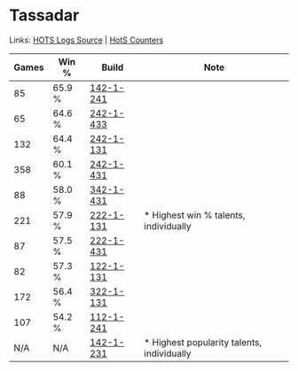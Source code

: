 # Tassadar

Links: [HOTS Logs Source](https://www.hotslogs.com/Sitewide/HeroDetails?Hero=Tassadar) | [HotS Counters](http://hotscounters.com/#/hero/Tassadar)

Games  | Win %  | Build     | Note
-----  | -----  | -----     | ----
85     | 65.9 % | [142-1-241](http://www.heroesfire.com/hots/talent-calculator/tassadar#haOv) | 
65     | 64.6 % | [242-1-433](http://www.heroesfire.com/hots/talent-calculator/tassadar#lOav) | 
132    | 64.4 % | [242-1-131](http://www.heroesfire.com/hots/talent-calculator/tassadar#lOWB) | 
358    | 60.1 % | [242-1-431](http://www.heroesfire.com/hots/talent-calculator/tassadar#lOat) | 
88     | 58.0 % | [342-1-431](http://www.heroesfire.com/hots/talent-calculator/tassadar#pCjt) | 
221    | 57.9 % | [222-1-131](http://www.heroesfire.com/hots/talent-calculator/tassadar#kdhB) | * Highest win % talents, individually
87     | 57.5 % | [222-1-431](http://www.heroesfire.com/hots/talent-calculator/tassadar#kdlt) | 
82     | 57.3 % | [122-1-131](http://www.heroesfire.com/hots/talent-calculator/tassadar#gpYB) | 
172    | 56.4 % | [322-1-131](http://www.heroesfire.com/hots/talent-calculator/tassadar#oRqB) | 
107    | 54.2 % | [112-1-241](http://www.heroesfire.com/hots/talent-calculator/tassadar#gR9P) | 
N/A    | N/A    | [142-1-231](http://www.heroesfire.com/hots/talent-calculator/tassadar#haOl) | * Highest popularity talents, individually
